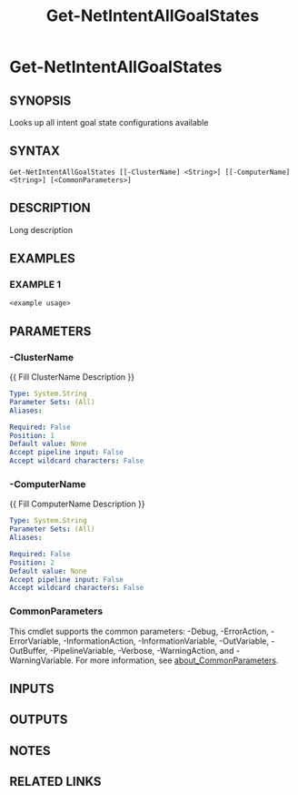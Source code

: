 ﻿---
external help file: NetworkAtc-help.xml
Module Name: NetworkATC
ms.date: 02/21/2024
online version: https://learn.microsoft.com/powershell/module/networkatc/get-netintentallgoalstates?view=windowsserver2025-ps&wt.mc_id=ps-gethelp
schema: 2.0.0
title: Get-NetIntentAllGoalStates
---

# Get-NetIntentAllGoalStates

## SYNOPSIS
Looks up all intent goal state configurations available

## SYNTAX

```
Get-NetIntentAllGoalStates [[-ClusterName] <String>] [[-ComputerName] <String>] [<CommonParameters>]
```

## DESCRIPTION

Long description

## EXAMPLES

### EXAMPLE 1

```
<example usage>
```

## PARAMETERS

### -ClusterName

{{ Fill ClusterName Description }}

```yaml
Type: System.String
Parameter Sets: (All)
Aliases:

Required: False
Position: 1
Default value: None
Accept pipeline input: False
Accept wildcard characters: False
```

### -ComputerName

{{ Fill ComputerName Description }}

```yaml
Type: System.String
Parameter Sets: (All)
Aliases:

Required: False
Position: 2
Default value: None
Accept pipeline input: False
Accept wildcard characters: False
```

### CommonParameters

This cmdlet supports the common parameters: -Debug, -ErrorAction, -ErrorVariable,
-InformationAction, -InformationVariable, -OutVariable, -OutBuffer, -PipelineVariable, -Verbose,
-WarningAction, and -WarningVariable. For more information, see
[about_CommonParameters](http://go.microsoft.com/fwlink/?LinkID=113216).

## INPUTS

## OUTPUTS

## NOTES

## RELATED LINKS
